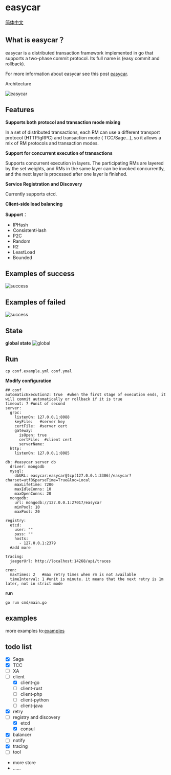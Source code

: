 # easycar

[简体中文](https://github.com/wuqinqiang/easycar/blob/main/README_CN.md)

## What is easycar？

easycar is a distributed transaction framework implemented in go that supports a two-phase commit protocol. Its full
name is (easy commit and rollback).

For more information about easycar see this post [easycar](https://www.syst.top/posts/go/easycar/).

Architecture

![easycar](https://cdn.syst.top/easycar2.jpg)

## Features

**Supports both protocol and transaction mode mixing**

In a set of distributed transactions, each RM can use a different transport protocol (HTTP/gRPC) and transaction mode (
TCC/Sage...), so it allows a mix of RM protocols and transaction modes.

**Support for concurrent execution of transactions**

Supports concurrent execution in layers. The participating RMs are layered by the set weights, and RMs in the same layer
can be invoked concurrently, and the next layer is processed after one layer is finished.

**Service Registration and Discovery**

Currently supports etcd.

**Client-side load balancing**

**Support**：

- IPHash
- ConsistentHash
- P2C
- Random
- R2
- LeastLoad
- Bounded

## Examples of success

![success](https://cdn.syst.top/success2.png)

## Examples of failed

![success](https://cdn.syst.top/failed2.png)

## State

**global state**
![global](https://cdn.syst.top/state3.png)

## Run

```shell
cp conf.example.yml conf.ymal
```

**Modify configuration**

```ymal
## conf
automaticExecution2: true  #when the first stage of execution ends, it will commit automatically or rollback if it is true
timeout: 7 #unit of second
server:
  grpc:
    listenOn: 127.0.0.1:8088
    keyFile:   #server key
    certFile:  #server cert
    gateway:
      isOpen: true
      certFile:  #client cert
      serverName:
  http:
    listenOn: 127.0.0.1:8085

db: #easycar server db
  driver: mongodb
  mysql:
    dbURL: easycar:easycar@tcp(127.0.0.1:3306)/easycar?charset=utf8&parseTime=True&loc=Local
    maxLifetime: 7200
    maxIdleConns: 10
    maxOpenConns: 20
  mongodb:
    url: mongodb://127.0.0.1:27017/easycar
    minPool: 10
    maxPool: 20

registry: 
  etcd:
    user: ""
    pass: ""
    hosts:
      - 127.0.0.1:2379
  #add more

tracing:
  jaegerUrl: http://localhost:14268/api/traces

cron:
  maxTimes: 2   #max retry times when rm is not available
  timeInterval: 1 #unit is minute. it means that the next retry is 1m later, not in strict mode  
```

**run**
```shell
go run cmd/main.go 
```

## examples

more examples to:[examples](https://github.com/easycar/examples)

## todo list

- [x] Saga
- [x] TCC
- [ ] XA
- [ ] client
    - [x] client-go
    - [ ] client-rust
    - [ ] client-php
    - [ ] client-python
    - [ ] client-java
- [x] retry
- [ ] registry and discovery
    - [x] etcd
    - [x] consul
- [x] balancer
- [ ] notify
- [x] tracing
- [ ] tool
- more store
- ......

